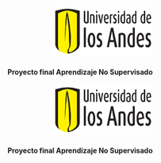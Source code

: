 <div align="right">
  <img src="pics/logo-uniandes.png" alt="Logo de Uniandes" width="200" height="100"> 
  <h4>Proyecto final Aprendizaje No Supervisado</h4>
</div>


<p align="right"> 
  <img src="pics/logo-uniandes.png" alt="Logo de Uniandes" width="200" height="100">
</p>
<h4 align="right"> Proyecto final Aprendizaje No Supervisado </h4>
